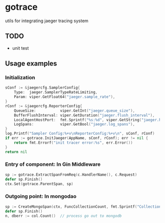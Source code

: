 # gotrace

utils for integrating jaeger tracing system

## TODO

* unit test

## Usage examples

### Initialization

```go
sConf := &jaegercfg.SamplerConfig{
    Type:  jaeger.SamplerTypeRateLimiting,
    Param: viper.GetFloat64("jaeger.sample_rate"),
}
rConf := &jaegercfg.ReporterConfig{
    QueueSize:           viper.GetInt("jaeger.queue_size"),
    BufferFlushInterval: viper.GetDuration("jaeger.flush_interval"),
    LocalAgentHostPort:  fmt.Sprintf("%s:%d", viper.GetString("jaeger.host"), viper.GetInt("jaeger.port")),
    LogSpans:            viper.GetBool("jaeger.log_spans"),
}
log.Printf("Sampler Config:%+v\nReporterConfig:%+v\n", sConf, rConf)
if err := gotrace.InitJaeger(AppName, sConf, rConf); err != nil {
    return fmt.Errorf("init tracer error:%s", err.Error())
}
return nil
```

### Entry of component: In Gin Middleware

```go
sp := gotrace.ExtractSpanFromReq(c.HandlerName(), c.Request)
defer sp.Finish()
ctx.Set(gotrace.ParentSpan, sp)
```

### Outgoing point: In mongodao 

```go
sp := CreateMongoSpan(ctx, FuncCollectionCount, fmt.Sprintf("Collection:%s", collection))
defer sp.Finish()
n, dberr := col.Count()  // process go out to mongodb
```